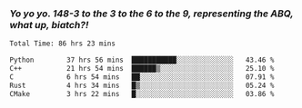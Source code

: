 ### ***Yo yo yo. 148-3 to the 3 to the 6 to the 9, representing the ABQ, what up, biatch?!***

<!--START_SECTION:waka-->

```txt
Total Time: 86 hrs 23 mins

Python        37 hrs 56 mins  ███████████░░░░░░░░░░░░░░   43.46 %
C++           21 hrs 54 mins  ██████▒░░░░░░░░░░░░░░░░░░   25.10 %
C             6 hrs 54 mins   ██░░░░░░░░░░░░░░░░░░░░░░░   07.91 %
Rust          4 hrs 34 mins   █▒░░░░░░░░░░░░░░░░░░░░░░░   05.24 %
CMake         3 hrs 22 mins   █░░░░░░░░░░░░░░░░░░░░░░░░   03.86 %
```

<!--END_SECTION:waka-->

<!--
**AJMC2002/AJMC2002** is a ✨ _special_ ✨ repository because its `README.md` (this file) appears on your GitHub profile.

Here are some ideas to get you started:

- 🔭 I’m currently working on ...
- 🌱 I’m currently learning ...
- 👯 I’m looking to collaborate on ...
- 🤔 I’m looking for help with ...
- 💬 Ask me about ...
- 📫 How to reach me: ...
- 😄 Pronouns: ...
- ⚡ Fun fact: ...
-->
